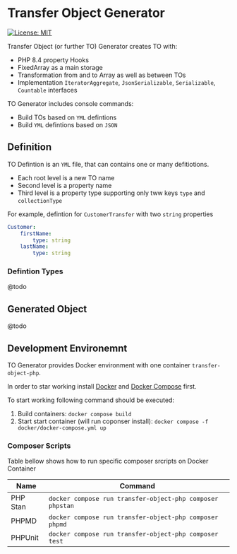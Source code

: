 Transfer Object Generator
==========================
[![License: MIT](https://img.shields.io/badge/License-MIT-yellow.svg)](https://opensource.org/licenses/MIT)

Transfer Object (or further TO) Generator creates TO with:

- PHP 8.4 property Hooks
- FixedArray as a main storage
- Transformation from and to Array as well as between TOs
- Implementation `IteratorAggregate`, `JsonSerializable`, `Serializable`, `Countable` interfaces

TO Generator includes console commands:

- Build TOs based on `YML` defintions
- Build `YML` defintions based on `JSON`


Definition
----------
TO Defintion is an `YML` file, that can contains one or many defitiotions.

 - Each root level is a new TO name
 - Second level is a property name
 - Third level is a property type supporting only tww keys `type` and `collectionType`

For example, defintion for `CustomerTransfer` with two `string` properties

```yml
Customer:
    firstName:
        type: string
    lastName:
        type: string
```

### Defintion Types
@todo

Generated Object
----------------
@todo

Development Environemnt
-----------------------

TO Generator provides Docker environment with one container `transfer-object-php`.

In order to star working install [Docker](https://docs.docker.com/engine/install/) and [Docker Compose](https://docs.docker.com/compose/install/) first.

To start working following command should be executed:


1. Build containers: `docker compose build`
2. Start start container (will run coponser install): `docker compose -f docker/docker-compose.yml up`

### Composer Scripts
Table bellow shows how to run specific composer srcripts on Docker Container

| Name     | Command                                                                            |
|----------|------------------------------------------------------------------------------------|
| PHP Stan | `docker compose run transfer-object-php composer phpstan` |
| PHPMD    | `docker compose run transfer-object-php composer phpmd` |
| PHPUnit  | `docker compose run transfer-object-php composer test` |
